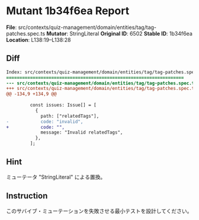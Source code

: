 # Mutant 1b34f6ea Report

**File**: src/contexts/quiz-management/domain/entities/tag/tag-patches.spec.ts
**Mutator**: StringLiteral
**Original ID**: 6502
**Stable ID**: 1b34f6ea
**Location**: L138:19–L138:28

## Diff

```diff
Index: src/contexts/quiz-management/domain/entities/tag/tag-patches.spec.ts
===================================================================
--- src/contexts/quiz-management/domain/entities/tag/tag-patches.spec.ts	original
+++ src/contexts/quiz-management/domain/entities/tag/tag-patches.spec.ts	mutated #6502
@@ -134,9 +134,9 @@
 
         const issues: Issue[] = [
           {
             path: ["relatedTags"],
-            code: "invalid",
+            code: "",
             message: "Invalid relatedTags",
           },
         ];
```

## Hint

ミューテータ "StringLiteral" による置換。

## Instruction

このサバイブ・ミューテーションを失敗させる最小テストを設計してください。
